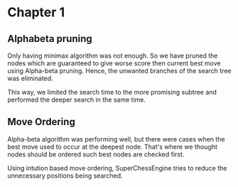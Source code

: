 # Chapter 1

## Alphabeta pruning

Only having minimax algorithm was not enough. So we have pruned the nodes which are guaranteed to give worse score then current best move using Alpha-beta pruning. Hence, the unwanted branches of the search tree was eliminated.

This way, we limited the search time to the more promising subtree and performed the deeper search in the same time.

## Move Ordering

Alpha-beta algorithm was performing well, but there were cases when the best move used to occur at the deepest node. That's where we thought nodes should be ordered such best nodes are checked first. 

Using intution based move ordering, SuperChessEngine tries to reduce the unnecessary positions being searched. 